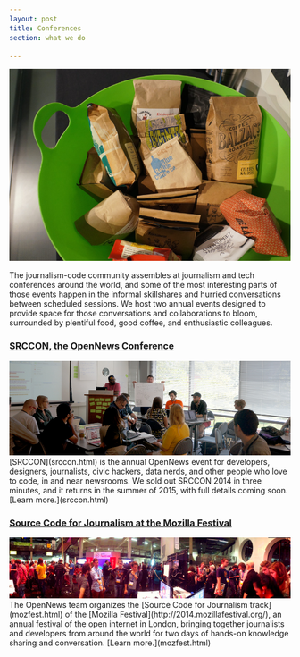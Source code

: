 ```yaml
---
layout: post
title: Conferences
section: what we do

---
```

<img src="/media/img/srcconcoffee.jpg" class="topline">
<p class="bodybig">The journalism-code community assembles at journalism and tech conferences around the world, and some of the most interesting parts of those events happen in the informal skillshares and hurried conversations between scheduled sessions. We host two annual events designed to provide space for those conversations and collaborations to bloom, surrounded by plentiful food, good coffee, and enthusiastic colleagues.</p>

### [SRCCON, the OpenNews Conference](srccon.html) 
<img src="/media/img/srcconjeremy.jpg" class="topline">
[SRCCON](srccon.html)  is the annual OpenNews event for developers, designers, journalists, civic hackers, data nerds, and other people who love to code, in and near newsrooms. We sold out SRCCON 2014 in three minutes, and it returns in the summer of 2015, with full details coming soon. [Learn more.](srccon.html) 

### [Source Code for Journalism at the Mozilla Festival](mozfest.html) 
<img src="/media/img/mozfestpano.jpg" class="topline">
The OpenNews team organizes the [Source Code for Journalism track](mozfest.html)  of the [Mozilla Festival](http://2014.mozillafestival.org/), an annual festival of the open internet in London, bringing together journalists and developers from around the world for two days of hands-on knowledge sharing and conversation. [Learn more.](mozfest.html) 

